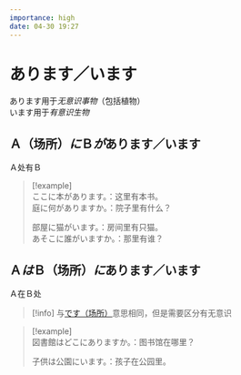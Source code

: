 ```yaml
---
importance: high
date: 04-30 19:27
---
```


# あります／います

あります用于*无意识事物*（包括植物）  
います用于*有意识生物*

## Ａ（场所）*に*Ｂ*が*あります／います

Ａ处有Ｂ

> [!example]  
> ここに本があります。：这里有本书。  
> 庭に何がありますか。：院子里有什么？
>
> 部屋に猫がいます。：房间里有只猫。  
> あそこに誰がいますか。：那里有谁？

## Ａ*は*Ｂ（场所）*に*あります／います

Ａ在Ｂ处

> [!info] 与[です（场所）](../N5%20Class%203/です（场所）.md)意思相同，但是需要区分有无意识

> [!example]  
> 図書館はどこにありますか。：图书馆在哪里？
>
> 子供は公園にいます。：孩子在公园里。